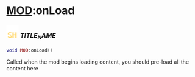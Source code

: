 # [MOD](../mod/README.md):onLoad

### <img src="../../.gitbook/assets/shared.png" width="32" height="32" /> $TITLE_NAME$

```lua
void MOD:onLoad()
```

Called when the mod begins loading content, you should pre-load all the content here<br>
